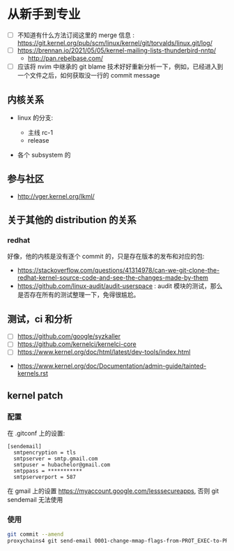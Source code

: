 # 从新手到专业

- [ ] 不知道有什么方法订阅这里的 merge 信息 : https://git.kernel.org/pub/scm/linux/kernel/git/torvalds/linux.git/log/
- [ ] https://brennan.io/2021/05/05/kernel-mailing-lists-thunderbird-nntp/
  - http://pan.rebelbase.com/
- [ ] 应该将 nvim 中继承的 git blame 技术好好重新分析一下，例如，已经进入到一个文件之后，如何获取没一行的 commit message

## 内核关系

- linux 的分支:
  - 主线 rc-1
  - release

- 各个 subsystem 的

## 参与社区
- http://vger.kernel.org/lkml/

## 关于其他的 distribution 的关系

### redhat
好像，他的内核是没有逐个 commit 的，只是存在版本的发布和对应的包:

- https://stackoverflow.com/questions/41314978/can-we-git-clone-the-redhat-kernel-source-code-and-see-the-changes-made-by-them
- https://github.com/linux-audit/audit-userspace : audit 模块的测试，那么是否存在所有的测试整理一下，免得很尴尬。

## 测试，ci 和分析

- [ ] https://github.com/google/syzkaller
- [ ] https://github.com/kernelci/kernelci-core
- [ ] https://www.kernel.org/doc/html/latest/dev-tools/index.html
- https://www.kernel.org/doc/Documentation/admin-guide/tainted-kernels.rst

## kernel patch

### 配置
在 .gitconf 上的设置:
```plain
[sendemail]
  smtpencryption = tls
  smtpserver = smtp.gmail.com
  smtpuser = hubachelor@gmail.com
  smtppass = ***********
  smtpserverport = 587
```
在 gmail 上的设置 https://myaccount.google.com/lesssecureapps, 否则 git sendemail 无法使用

### 使用

```sh
git commit --amend
proxychains4 git send-email 0001-change-mmap-flags-from-PROT_EXEC-to-PROT_READ.patch --to ltp@lists.linux.it
```

[^1]: http://houjingyi233.com/2019/07/15/%E7%BB%99linux%E5%86%85%E6%A0%B8%E6%8F%90%E4%BA%A4%E4%BB%A3%E7%A0%81/
[^2]: https://zhuanlan.zhihu.com/p/138315470
